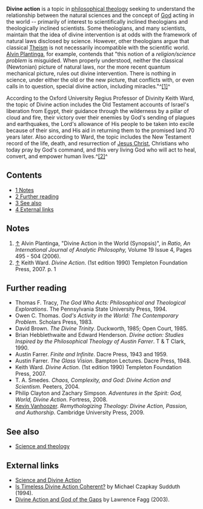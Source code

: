 **Divine action** is a topic in
[philosophical theology](Philosophical_theology "Philosophical theology")
seeking to understand the relationship between the natural sciences
and the concept of [God](God "God") acting in the world --
primarily of interest to scientifically inclined theologians and
theologically inclined scientists. Some theologians, and many
scientists, maintain that the idea of divine intervention is at
odds with the framework of natural laws disclosed by science.
However, other theologians argue that classical
[Theism](Theism "Theism") is not necessarily incompatible with the
scientific world.
[Alvin Plantinga](Alvin_Plantinga "Alvin Plantinga"), for example,
contends that "this notion of a *religion/science problem* is
misguided. When properly understood, neither the classical
(Newtonian) picture of natural laws, nor the more recent quantum
mechanical picture, rules out divine intervention. There is nothing
in science, under either the old or the new picture, that conflicts
with, or even calls in to question, special divine action,
including miracles."^[[1]](#note-0)^

According to the Oxford University Regius Professor of Divinity
Keith Ward, the topic of Divine action includes the Old Testament
accounts of Israel's liberation from Egypt, their guidance through
the wilderness by a pillar of cloud and fire, their victory over
their enemies by God's sending of plagues and earthquakes, the
Lord's allowance of His people to be taken into excile because of
their sins, and His aid in returning them to the promised land 70
years later. Also according to Ward, the topic includes the New
Testament record of the life, death, and resurrection of
[Jesus Christ](Jesus_Christ "Jesus Christ"), Christians who today
pray by God's command, and this very living God who will act to
heal, convert, and empower human lives.^[[2]](#note-1)^


## Contents

-   [1 Notes](#Notes)
-   [2 Further reading](#Further_reading)
-   [3 See also](#See_also)
-   [4 External links](#External_links)

## Notes

1.  [↑](#ref-0) Alvin Plantinga, "Divine Action in the World
    (Synopsis)", in
    *Ratio, An International Journal of Analytic Philosophy,* Volume 19
    Issue 4, Pages 495 - 504 (2006).
2.  [↑](#ref-1) Keith Ward. *Divine Action*. (1st edition 1990)
    Templeton Foundation Press, 2007. p. 1

## Further reading

-   Thomas F. Tracy,
    *The God Who Acts: Philosophical and Theological Explorations*. The
    Pennsylvania State University Press, 1994.
-   Owen C. Thomas.
    *God's Activity in the World: The Contemporary Problem*. Scholars
    Press, 1983.
-   David Brown. *The Divine Trinity*. Duckworth, 1985; Open Court,
    1985.
-   Brian Hebblethwaite and Edward Henderson.
    *Divine action: Studies Inspired by the Philosophical Theology of Austin Farrer*.
    T & T Clark, 1990.
-   Austin Farrer. *Finite and Infinite*. Dacre Press, 1943 and
    1959.
-   Austin Farrer. *The Glass Vision*. Bampton Lectures. Dacre
    Press, 1948.
-   Keith Ward. *Divine Action*. (1st edition 1990) Templeton
    Foundation Press, 2007.
-   T. A. Smedes.
    *Chaos, Complexity, and God: Divine Action and Scientism.* Peeters,
    2004.
-   Philip Clayton and Zachary Simpson.
    *Adventures in the Spirit: God, World, Divine Action‎*. Fortress,
    2008.
-   [Kevin Vanhoozer](Kevin_Vanhoozer "Kevin Vanhoozer").
    *Remythologizing Theology: Divine Action, Passion, and Authorship*.
    Cambridge University Press, 2009.

## See also

-   [Science and theology](Science_and_theology "Science and theology")

## External links

-   [Science and Divine Action](http://www.counterbalance.net/ghc-div/index-frame.html)
-   [Is Timeless Divine Action Coherent?](http://philofreligion.homestead.com/files/Timeless.htm)
    by Michael Czapkay Sudduth (1994).
-   [Divine Action and God of the Gaps](http://www.metanexus.net/Magazine/tabid/68/id/8279/Default.aspx)
    by Lawrence Fagg (2003).



